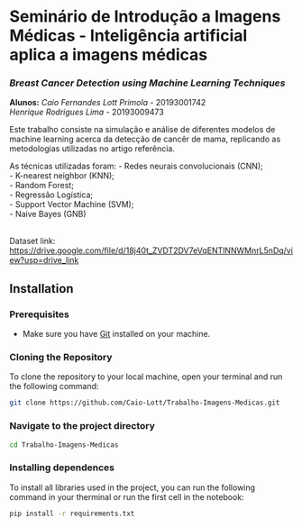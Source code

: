 
# **Seminário de Introdução a Imagens Médicas - Inteligência artificial aplica a imagens médicas**

### *Breast Cancer Detection using Machine Learning Techniques*

**Alunos:** _Caio Fernandes Lott Primola_     - 20193001742<br>
_Henrique Rodrigues Lima_         - 20193009473

Este trabalho consiste na simulação e análise de diferentes modelos de machine learning acerca da detecção de cancêr de mama, replicando as metodologias utilizadas no artigo referência.  

As técnicas utilizadas foram:
    - Redes neurais convolucionais (CNN);<br>
    - K-nearest neighbor (KNN);<br>
    - Random Forest;<br>
    - Regressão Logística;<br>
    - Support Vector Machine (SVM);<br>
    - Naive Bayes (GNB)<br>

<br> Dataset link: https://drive.google.com/file/d/18j40t_ZVDT2DV7eVqENTlNNWMnrL5nDq/view?usp=drive_link

## Installation

### Prerequisites
- Make sure you have [Git](https://git-scm.com/) installed on your machine.

### Cloning the Repository
To clone the repository to your local machine, open your terminal and run the following command:

```bash
git clone https://github.com/Caio-Lott/Trabalho-Imagens-Medicas.git
```
### Navigate to the project directory

```bash
cd Trabalho-Imagens-Medicas
```
### Installing dependences
To install all libraries used in the project, you can run the following command in your therminal or run the first cell in the notebook:

```bash
pip install -r requirements.txt
```

